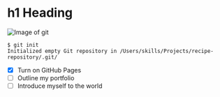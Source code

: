 # h1 Heading
![Image of git](https://images.squarespace-cdn.com/content/v1/56ce0fe220c6473581b89ca2/1456507425853-IAWJCVFTKBGL6B6XA3OA/image-asset.jpeg?format=1000w)
```
$ git init
Initialized empty Git repository in /Users/skills/Projects/recipe-repository/.git/
```
- [x] Turn on GitHub Pages
- [ ] Outline my portfolio
- [ ] Introduce myself to the world
